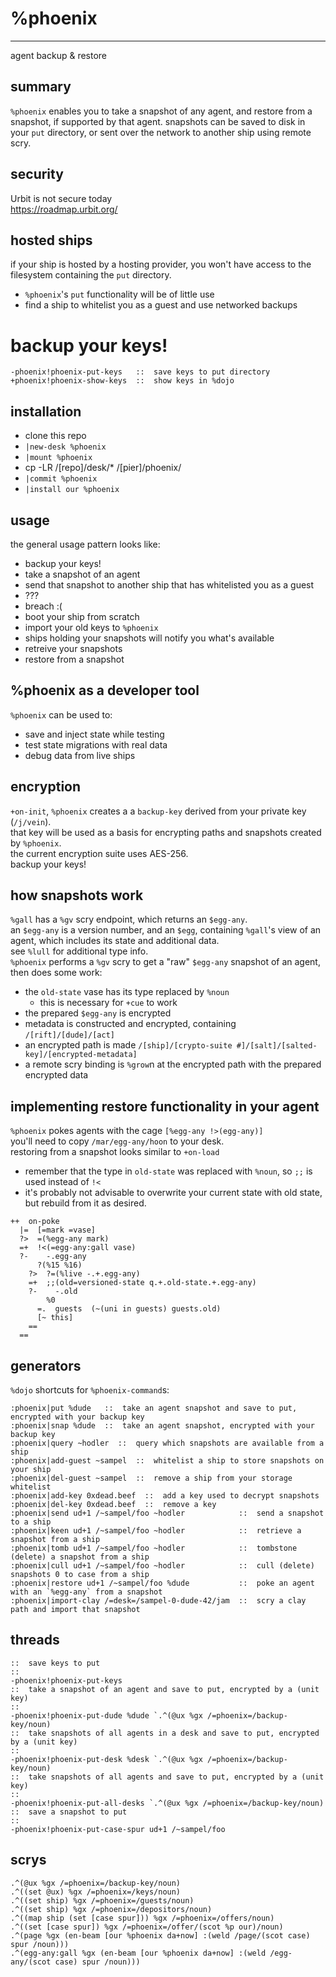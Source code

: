 #  %phoenix
---
agent backup & restore 

##  summary

`%phoenix` enables you to take a snapshot of any agent, and restore from a snapshot, if supported by that agent.
snapshots can be saved to disk in your `put` directory, or sent over the network to another ship using remote scry.


## security

Urbit is not secure today  
https://roadmap.urbit.org/


## hosted ships

if your ship is hosted by a hosting provider, you won't have access to the filesystem containing the `put` directory. 
* `%phoenix`'s `put` functionality will be of little use
* find a ship to whitelist you as a guest and use networked backups


# backup your keys!

``` hoon
-phoenix!phoenix-put-keys   ::  save keys to put directory
+phoenix!phoenix-show-keys  ::  show keys in %dojo
```


## installation

* clone this repo
* `|new-desk %phoenix`
* `|mount %phoenix`
* cp -LR /[repo]/desk/* /[pier]/phoenix/
* `|commit %phoenix`
* `|install our %phoenix`


## usage

the general usage pattern looks like:
* backup your keys!
* take a snapshot of an agent
* send that snapshot to another ship that has whitelisted you as a guest
* ???
* breach :(
* boot your ship from scratch
* import your old keys to `%phoenix`
* ships holding your snapshots will notify you what's available
* retreive your snapshots
* restore from a snapshot


## %phoenix as a developer tool

`%phoenix` can be used to:
* save and inject state while testing
* test state migrations with real data
* debug data from live ships


##  encryption

`+on-init`, `%phoenix` creates a a `backup-key` derived from your private key (`/j/vein`).  
that key will be used as a basis for encrypting paths and snapshots created by `%phoenix`.  
the current encryption suite uses AES-256.  
backup your keys!


## how snapshots work

`%gall` has a `%gv` scry endpoint, which returns an `$egg-any`.    
an `$egg-any` is a version number, and an `$egg`, containing `%gall`'s view of an agent, which includes its state and additional data.  
see `%lull` for additional type info.  
`%phoenix` performs a `%gv` scry to get a "raw" `$egg-any` snapshot of an agent, then does some work:
* the `old-state` vase has its type replaced by `%noun`
  * this is necessary for `+cue` to work
* the prepared `$egg-any` is encrypted
* metadata is constructed and encrypted, containing `/[rift]/[dude]/[act]`
* an encrypted path is made `/[ship]/[crypto-suite #]/[salt]/[salted-key]/[encrypted-metadata]`
* a remote scry binding is `%grow`n at the encrypted path with the prepared encrypted data


## implementing restore functionality in your agent

`%phoenix` pokes agents with the cage `[%egg-any !>(egg-any)]`  
you'll need to copy `/mar/egg-any/hoon` to your desk.  
restoring from a snapshot looks similar to `+on-load`  
* remember that the type in `old-state` was replaced with `%noun`, so `;;` is used instead of `!<`
* it's probably not advisable to overwrite your current state with old state, but rebuild from it as desired.

``` hoon
++  on-poke
  |=  [=mark =vase]
  ?>  =(%egg-any mark)
  =+  !<(=egg-any:gall vase)
  ?-    -.egg-any
      ?(%15 %16) 
    ?>  ?=(%live -.+.egg-any)
    =+  ;;(old=versioned-state q.+.old-state.+.egg-any)
    ?-    -.old
        %0
      =.  guests  (~(uni in guests) guests.old)
      [~ this]
    ==
  ==
```


## generators

`%dojo` shortcuts for `%phoenix-command`s:

``` hoon
:phoenix|put %dude   ::  take an agent snapshot and save to put, encrypted with your backup key
:phoenix|snap %dude  ::  take an agent snapshot, encrypted with your backup key
:phoenix|query ~hodler  ::  query which snapshots are available from a ship
:phoenix|add-guest ~sampel  ::  whitelist a ship to store snapshots on your ship
:phoenix|del-guest ~sampel  ::  remove a ship from your storage whitelist
:phoenix|add-key 0xdead.beef  ::  add a key used to decrypt snapshots
:phoenix|del-key 0xdead.beef  ::  remove a key
:phoenix|send ud+1 /~sampel/foo ~hodler            ::  send a snapshot to a ship
:phoenix|keen ud+1 /~sampel/foo ~hodler            ::  retrieve a snapshot from a ship
:phoenix|tomb ud+1 /~sampel/foo ~hodler            ::  tombstone (delete) a snapshot from a ship
:phoenix|cull ud+1 /~sampel/foo ~hodler            ::  cull (delete) snapshots 0 to case from a ship
:phoenix|restore ud+1 /~sampel/foo %dude           ::  poke an agent with an `%egg-any` from a snapshot
:phoenix|import-clay /=desk=/sampel-0-dude-42/jam  ::  scry a clay path and import that snapshot
```


## threads

``` hoon
::  save keys to put
::
-phoenix!phoenix-put-keys
::  take a snapshot of an agent and save to put, encrypted by a (unit key)
::
-phoenix!phoenix-put-dude %dude `.^(@ux %gx /=phoenix=/backup-key/noun)
::  take snapshots of all agents in a desk and save to put, encrypted by a (unit key)
::
-phoenix!phoenix-put-desk %desk `.^(@ux %gx /=phoenix=/backup-key/noun)
::  take snapshots of all agents and save to put, encrypted by a (unit key)
::
-phoenix!phoenix-put-all-desks `.^(@ux %gx /=phoenix=/backup-key/noun)
::  save a snapshot to put
::
-phoenix!phoenix-put-case-spur ud+1 /~sampel/foo
```


## scrys

``` hoon
.^(@ux %gx /=phoenix=/backup-key/noun)
.^((set @ux) %gx /=phoenix=/keys/noun)
.^((set ship) %gx /=phoenix=/guests/noun)
.^((set ship) %gx /=phoenix=/depositors/noun)
.^((map ship (set [case spur])) %gx /=phoenix=/offers/noun)
.^((set [case spur]) %gx /=phoenix=/offer/(scot %p our)/noun)
.^(page %gx (en-beam [our %phoenix da+now] :(weld /page/(scot case) spur /noun)))
.^(egg-any:gall %gx (en-beam [our %phoenix da+now] :(weld /egg-any/(scot case) spur /noun)))
```
